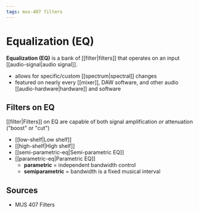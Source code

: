```yaml
---
tags: mus-407 filters
---
```


# Equalization (EQ)

**Equalization (EQ)** is a bank of [[filter|filters]] that operates on an input [[audio-signal|audio signal]].

- allows for specific/custom [[spectrum|spectral]] changes
- featured on nearly every [[mixer]], DAW software, and other audio [[audio-hardware|hardware]] and software

## Filters on EQ

[[filter|Filters]] on EQ are capable of both signal amplification _or_ attenuation ("boost" or "cut")

- [[low-shelf|Low shelf]]
- [[high-shelf|High shelf]]
- [[semi-parametric-eq|Semi-parametric EQ]]
- [[parametric-eq|Parametric EQ]]
  - **parametric** = independent bandwidth control
  - **semiparametric** = bandwidth is a fixed musical interval

## Sources

- MUS 407 Filters
